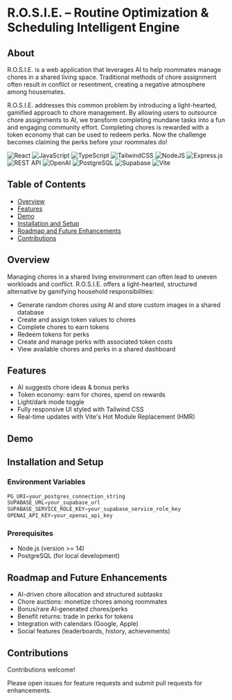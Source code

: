 # R.O.S.I.E. – Routine Optimization & Scheduling Intelligent Engine

## About
R.O.S.I.E. is a web application that leverages AI to help roommates manage chores in a shared living space. Traditional methods of chore assignment often result in conflict or resentment, creating a negative atmosphere among housemates.

R.O.S.I.E. addresses this common problem by introducing a light-hearted, gamified approach to chore management. By allowing users to outsource chore assignments to AI, we transform completing mundane tasks into a fun and engaging community effort. Completing chores is rewarded with a token economy that can be used to redeem perks. Now the challenge becomes claiming the perks before your roommates do!

![React](https://img.shields.io/badge/React-20232A?style=for-the-badge&logo=react&logoColor=61DAFB)
![JavaScript](https://img.shields.io/badge/javascript-%23323330.svg?style=for-the-badge&logo=javascript&logoColor=%23F7DF1E)
![TypeScript](https://img.shields.io/badge/TypeScript-007ACC?style=for-the-badge&logo=typescript&logoColor=white)
![TailwindCSS](https://img.shields.io/badge/Tailwind_CSS-38B2AC?style=for-the-badge&logo=tailwind-css&logoColor=white)
![NodeJS](https://img.shields.io/badge/node.js-6DA55F?style=for-the-badge&logo=node.js&logoColor=white)
![Express.js](https://img.shields.io/badge/express.js-%23404d59.svg?style=for-the-badge&logo=express&logoColor=%2361DAFB)
![REST API](https://img.shields.io/badge/REST_API-009688?style=for-the-badge&logo=fastapi&logoColor=white)
![OpenAI](https://img.shields.io/badge/OpenAI-412991?style=for-the-badge&logo=openai&logoColor=white)
![PostgreSQL](https://img.shields.io/badge/postgresql-336791?style=for-the-badge&logo=postgresql&logoColor=white)
![Supabase](https://img.shields.io/badge/Supabase-3ECF8E?style=for-the-badge&logo=supabase&logoColor=white)
![Vite](https://img.shields.io/badge/vite-20232A?style=for-the-badge&logo=vite&logoColor=61DAFB)

## Table of Contents
- [Overview](#overview)
- [Features](#features)
- [Demo](#demo)
- [Installation and Setup](#installation-and-setup)
- [Roadmap and Future Enhancements](#roadmap-and-future-enhancements)
- [Contributions](#contributions)


## Overview
Managing chores in a shared living environment can often lead to uneven workloads and conflict. R.O.S.I.E. offers a light-hearted, structured alternative by gamifying household responsibilities:
- Generate random chores using AI and store custom images in a shared database
- Create and assign token values to chores
- Complete chores to earn tokens
- Redeem tokens for perks
- Create and manage perks with associated token costs
- View available chores and perks in a shared dashboard

## Features
- AI suggests chore ideas & bonus perks
- Token economy: earn for chores, spend on rewards
- Light/dark mode toggle
- Fully responsive UI styled with Tailwind CSS
- Real-time updates with Vite's Hot Module Replacement (HMR)

## Demo

## Installation and Setup
### Environment Variables
``` js 
PG_URI=your_postgres_connection_string
SUPABASE_URL=your_supabase_url
SUPABASE_SERVICE_ROLE_KEY=your_supabase_service_role_key
OPENAI_API_KEY=your_openai_api_key
```
### Prerequisites
- Node.js (version >= 14)
- PostgreSQL (for local development)

## Roadmap and Future Enhancements
- AI-driven chore allocation and structured subtasks
- Chore auctions: monetize chores among roommates
- Bonus/rare AI‑generated chores/perks
- Benefit returns: trade in perks for tokens
- Integration with calendars (Google, Apple)
- Social features (leaderboards, history, achievements)



## Contributions
Contributions welcome! 

Please open issues for feature requests and submit pull requests for enhancements.